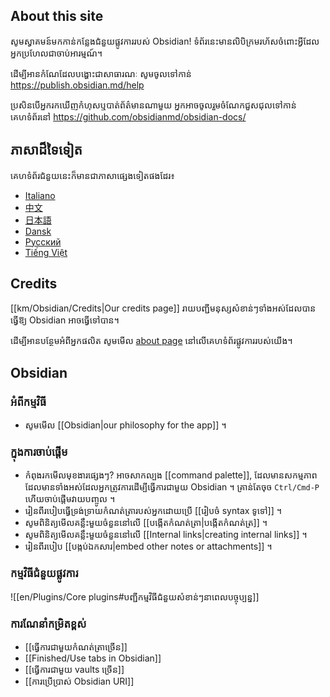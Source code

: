 ## About this site

សូមស្វាគមន៍មកកាន់កន្លែងជំនួយផ្លូវការរបស់ Obsidian! ទំព័រនេះមានលិបិក្រមរហ័សចំពោះអ្វីដែលអ្នកប្រហែលជាចាប់អារម្មណ៍។

ដើម្បីអានកំណែដែលបង្ហោះជាសាធារណៈ សូមចូលទៅកាន់ https://publish.obsidian.md/help

ប្រសិន​បើ​អ្នក​រក​ឃើញ​កំហុស​ឬ​បាត់​ព័ត៌មាន​ណា​មួយ អ្នក​អាច​ចូល​រួម​ចំណែក​ជួសជុល​ទៅ​កាន់​គេហទំព័រ​នៅ https://github.com/obsidianmd/obsidian-docs/

## ភាសា​ដ៏​ទៃ​ទៀត

គេហទំព័រជំនួយនេះក៏មានជាភាសាផ្សេងទៀតផងដែរ៖

- [Italiano](https://publish.obsidian.md/help-it)
- [中文](https://publish.obsidian.md/help-zh)
- [日本語](https://publish.obsidian.md/help-ja)
- [Dansk](https://publish.obsidian.md/help-da)
- [Русский](https://publish.obsidian.md/help-ru)
- [Tiếng Việt](https://publish.obsidian.md/help-vi)

## Credits

[[km/Obsidian/Credits|Our credits page]] រាយបញ្ជីមនុស្សសំខាន់ៗទាំងអស់ដែលបានធ្វើឱ្យ Obsidian អាចធ្វើទៅបាន។

ដើម្បីអានបន្ថែមអំពីអ្នកផលិត សូមមើល [about page](https://obsidian.md/about) នៅលើគេហទំព័រផ្លូវការរបស់យើង។

## Obsidian

### អំពីកម្មវិធី

- សូមមើល [[Obsidian|our philosophy for the app]]​​ ។​

### ក្នុងការចាប់ផ្តើម

- កំពុងរកមើលមុខងារផ្សេងៗ? អាចសាកល្បង  [[command palette]], ដែលមានសកម្មភាពដែលមានទាំងអស់ដែលអ្នកត្រូវការដើម្បីធ្វើការជាមួយ Obsidian ។ គ្រាន់តែចុច `Ctrl/Cmd-P` ហើយចាប់ផ្តើមវាយបញ្ចូល ។
- រៀនពីរបៀបធ្វើទ្រង់ទ្រាយកំណត់ត្រារបស់អ្នកដោយប្រើ [[រៀបចំ syntax ទូទៅ]] ។
- សូមពិនិត្យមើលគន្លឹះមួយចំនួននៅលើ [[បង្កើតកំណត់ត្រា|បង្កើតកំណត់ត្រ]] ។
- សូមពិនិត្យមើលគន្លឹះមួយចំនួននៅលើ [[Internal links|creating internal links]] ។
- រៀនពីរបៀប [[បង្កប់ឯកសារ|embed other notes or attachments]] ។

### កម្មវិធីជំនួយផ្លូវការ

![[en/Plugins/Core plugins#បញ្ជីកម្មវិធីជំនួយសំខាន់ៗនាពេលបច្ចុប្បន្ន]]

### ការណែនាំកម្រិតខ្ពស់

- [[ធ្វើការជាមួយកំណត់ត្រាច្រើន]]
- [[Finished/Use tabs in Obsidian]]
- [[ធ្វើការជាមួយ vaults ច្រើន]]
- [[ការប្រើប្រាស់ Obsidian URI]]
